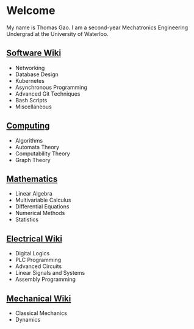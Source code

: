 # Welcome

My name is Thomas Gao. I am a second-year Mechatronics Engineering Undergrad at the University of Waterloo.

## [Software Wiki](/content/software)

- Networking
- Database Design
- Kubernetes
- Asynchronous Programming
- Advanced Git Techniques
- Bash Scripts
- Miscellaneous

## [Computing](/content/computing)

- Algorithms
- Automata Theory
- Computability Theory
- Graph Theory

## [Mathematics](/content/math)

- Linear Algebra
- Multivariable Calculus
- Differential Equations
- Numerical Methods
- Statistics

## [Electrical Wiki](/content/electrical)

- Digital Logics
- PLC Programming
- Advanced Circuits
- Linear Signals and Systems
- Assembly Programming

## [Mechanical Wiki](/content/eng)

- Classical Mechanics
- Dynamics
